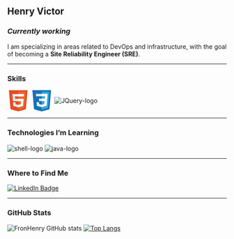 ## **Henry Victor**

### *Currently working*

I am specializing in areas related to DevOps and infrastructure, with the goal of becoming a **Site Reliability Engineer (SRE)**.

---

### **Skills**

<div style="display: inline_block">
  <img align="center" alt="HTML-logo" height="50" width="50" src="https://raw.githubusercontent.com/devicons/devicon/master/icons/html5/html5-original.svg"/>
  <img align="center" alt="CSS-logo" height="50" width="50" src="https://raw.githubusercontent.com/devicons/devicon/master/icons/css3/css3-original.svg"/>
  <img align="center" alt="JQuery-logo" height="50" width="50" src="https://cdn.jsdelivr.net/gh/devicons/devicon/icons/jquery/jquery-original-wordmark.svg"/>
</div>

---

### **Technologies I’m Learning**

<div>
  <img align="center" alt="shell-logo" height="50" width="50" src="https://cdn.jsdelivr.net/gh/devicons/devicon@latest/icons/powershell/powershell-original.svg" />   
  <img align="center" alt="java-logo" height="50" width="50" src="https://cdn.jsdelivr.net/gh/devicons/devicon@latest/icons/python/python-original.svg" />          
</div>

---

### **Where to Find Me**

<div>
  <a href="https://www.linkedin.com/in/henry-victor-passold-gomes" target="_blank">
    <img src="https://img.shields.io/badge/-LinkedIn-%230077B5?style=for-the-badge&logo=linkedin&logoColor=white" alt="LinkedIn Badge" />
  </a>
</div>

---

### **GitHub Stats**

![FronHenry GitHub stats](https://github-readme-stats.vercel.app/api?username=FrontHenry&count_private=true&show_icons=true&theme=panda)
[![Top Langs](https://github-readme-stats.vercel.app/api/top-langs/?username=FrontHenry&layout=compact)](https://github.com/FrontHenry)
